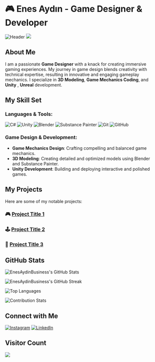 # 🎮 Enes Aydın - Game Designer & Developer

![Header](https://media1.giphy.com/media/v1.Y2lkPTc5MGI3NjExbWQzZml0aGk3NmV6eGJ0cXR0Z3d0cG1semszcXVucGszcWp5MjA3bCZlcD12MV9pbnRlcm5hbF9naWZfYnlfaWQmY3Q9Zw/KuxQiLmoP9ldZHWszC/giphy.webp)
![](https://media2.giphy.com/media/Xc3R3j4KFMvH01ZWaJ/giphy.webp?width=800&height=400)
## About Me
I am a passionate **Game Designer** with a knack for creating immersive gaming experiences. My journey in game design blends creativity with technical expertise, resulting in innovative and engaging gameplay mechanics. I specialize in **3D Modeling**, **Game Mechanics Coding**, and **Unity** , **Unreal** development.

## My Skill Set

### Languages & Tools:
![C#](https://img.shields.io/badge/c%23-%23239120.svg?style=for-the-badge&logo=csharp&logoColor=white)
![Unity](https://img.shields.io/badge/Unity-%23000000.svg?style=for-the-badge&logo=unity&logoColor=white)
![Blender](https://img.shields.io/badge/Blender-%23F5792A.svg?style=for-the-badge&logo=blender&logoColor=white)
![Substance Painter](https://img.shields.io/badge/Substance%20Painter-%23F74E3E.svg?style=for-the-badge&logo=adobe&logoColor=white)
![Git](https://img.shields.io/badge/Git-%23F05032.svg?style=for-the-badge&logo=git&logoColor=white)
![GitHub](https://img.shields.io/badge/GitHub-%23181717.svg?style=for-the-badge&logo=github&logoColor=white)

### Game Design & Development:
- **Game Mechanics Design**: Crafting compelling and balanced game mechanics.
- **3D Modeling**: Creating detailed and optimized models using Blender and Substance Painter.
- **Unity Development**: Building and deploying interactive and polished games.

## My Projects
Here are some of my notable projects:

### 🎮 [Project Title 1](#)


### 🕹️ [Project Title 2](#)


### 🌟 [Project Title 3](#)


## GitHub Stats
![EnesAydinBusiness's GitHub Stats](https://github-readme-stats.vercel.app/api?username=EnesAydinBusiness&theme=dark&hide_border=false&include_all_commits=false&count_private=false)

![EnesAydinBusiness's GitHub Streak](https://github-readme-streak-stats.herokuapp.com/?user=EnesAydinBusiness&theme=dark&hide_border=false)

![Top Languages](https://github-readme-stats.vercel.app/api/top-langs/?username=EnesAydinBusiness&theme=dark&hide_border=false&include_all_commits=false&count_private=false&layout=compact)

![Contribution Stats](https://github-contributor-stats.vercel.app/api?username=EnesAydinBusiness&limit=5&theme=dark&combine_all_yearly_contributions=true)

## Connect with Me
[![Instagram](https://img.shields.io/badge/Instagram-%23E4405F.svg?logo=Instagram&logoColor=white)](https://instagram.com/thecodedrealmm)
[![LinkedIn](https://img.shields.io/badge/LinkedIn-%230077B5.svg?logo=linkedin&logoColor=white)](https://linkedin.com/in/enes-aydin-business)

## Visitor Count
[![](https://visitcount.itsvg.in/api?id=EnesAydinBusiness&icon=2&color=0)](https://visitcount.itsvg.in)

